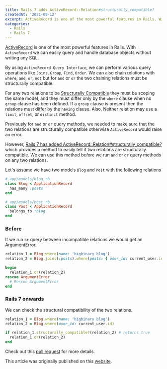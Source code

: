 ```yaml
---
title: Rails 7 adds ActiveRecord::Relation#structurally_compatible?
createdAt: '2021-09-12'
excerpt: ActiveRecord is one of the most powerful features in Rails. With ActiveRecord we can easily query and handle database objects without writing any SQL...
categories:
  - Rails
  - Rails 7
---
```


[ActiveRecord](https://guides.rubyonrails.org/active_record_querying.html) is
one of the most powerful features in Rails. With `ActiveRecord` we can easily
query and handle database objects without writing any SQL.

By using `ActiveRecord Query Interface`, we can perform various query operations
like `Joins`, `Group`, `Find`, `Order`. We can also chain relations with
`where`, `and`, `or`, `not` but for `and` or `or` the two chaining relations
must be structurally compatible.

For any two relations to be
[Structurally Compatible](https://github.com/rails/rails/blob/c577657f6de64b743b12a21108dc9cc5cfc35098/activerecord/lib/active_record/relation/query_methods.rb#L650)
they must be scoping the same model, and they must differ only by the `where`
clause when no `group` clause has been defined. If a `group` clause is present
then the relations must differ by the `having` clause. Also, Neither relation
may use a `limit`, `offset`, or `distinct` method.

Previously for `and` or `or` query methods, we needed to make sure that the two
relations are structurally compatible otherwise `ActiveRecord` would raise an
error.

However,
[Rails 7 has added ActiveRecord::Relation#structurally_compatible?](https://github.com/rails/rails/pull/41841)
which provides a method to easily tell if two relations are structurally
compatible. We can use this method before we run `and` or `or` query methods on
any two relations.

Let's assume we have two models `Blog` and `Post` with the following relations

```ruby
# app/models/blog.rb
class Blog < ApplicationRecord
  has_many :posts
end
```

```ruby
# app/models/post.rb
class Post < ApplicationRecord
  belongs_to :blog
end
```

### Before

If we run `or` query between incompatible relations we would get an
ArgumentError.

```ruby
relation_1 = Blog.where(name: 'bigbinary blog')
relation_2 = Blog.joins(:posts).where(posts: { user_id: current_user.id})

begin
  relation_1.or(relation_2)
rescue ArgumentError
  # Rescue ArgumentError
end
```

### Rails 7 onwards

We can check the structural compatibility of the two relations.

```ruby
relation_1 = Blog.where(name: 'bigbinary blog')
relation_2 = Blog.where(user_id: current_user.id)

if relation_1.structurally_compatible?(relation_2) # returns true
  relation_1.or(relation_2)
end
```

Check out this [pull request](https://github.com/rails/rails/pull/41841/files)
for more details.

This article was originally published on this [website](https://www.bigbinary.com/blog/rails-7-adds-active-record-relation-structurally-compatible).
